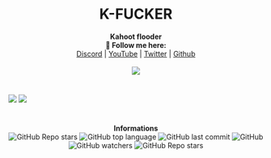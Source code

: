 <h1 align="center">K-FUCKER</h1>

<p align="center">
  <b>Kahoot flooder<br>🖤 Follow me here:</b><br>
  <a href="https://dsc.gg/rca">Discord</a> |
  <a href="https://www.youtube.com/channel/UC09GPm24_rdeOXa5KOmhDnw">YouTube</a> |
  <a href="https://twitter.com/its_vichy">Twitter</a> |
  <a href="https://github.com/Its-Vichy">Github</a>
  <br><br>
  <img src="https://steamuserimages-a.akamaihd.net/ugc/939465072079337699/A44A2D24BB987267F26C56440F51A0B468481222/">
</p>

#

<img src="https://media.discordapp.net/attachments/845365761656094791/846268198293864518/unknown.png">
<img src="https://media.discordapp.net/attachments/845365761656094791/846268561390305290/Screenshot_20210524-080854_Kahoot.jpg">

#

<p align="center"> 
    <b>Informations</b><br>
    <img alt="GitHub Repo stars" src="https://img.shields.io/github/stars/Its-Vichy/K-Fucker?style=social">
    <img alt="GitHub top language" src="https://img.shields.io/github/languages/top/Its-Vichy/K-Fucker">
    <img alt="GitHub last commit" src="https://img.shields.io/github/last-commit/Its-Vichy/K-Fucker">
    <img alt="GitHub" src="https://img.shields.io/github/license/Its-Vichy/K-Fucker">
    <img alt="GitHub watchers" src="https://img.shields.io/github/watchers/Its-Vichy/K-Fucker?style=social">
    <img alt="GitHub Repo stars" src="https://img.shields.io/github/stars/Its-Vichy/K-Fucker?style=social">
</p>
